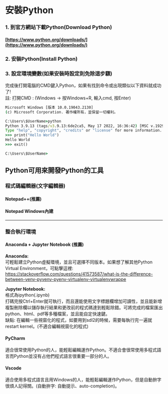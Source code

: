 # 安裝Python
### 1. 到官方網站下載Python(Download Python)<br>
#### [https://www.python.org/downloads/](https://www.python.org/downloads/)
### 2. 安裝Python(Install Python)
### 3. 設定環境變數(如果安裝時設定則免除這步驟)
完成後打開電腦的CMD鍵入Python，如果有找到命令或出現類似以下資料就成功了!<br>
註: 打開CMD : (Windows -> 按Windows+R, 輸入cmd, 按Enter)
```cmd
Microsoft Windows [版本 10.0.19043.2130]
(c) Microsoft Corporation. 著作權所有，並保留一切權利。

C:\Users\$UserName>python
Python 3.9.13 (tags/v3.9.13:6de2ca5, May 17 2022, 16:36:42) [MSC v.1929 64 bit (AMD64)] on win32
Type "help", "copyright", "credits" or "license" for more information.
>>> print("Hello World")
Hello World
>>> exit()

C:\Users\$UserName>
```
## Python可用來開發Python的工具

### 程式碼編輯器(文字編輯器)
#### Notepad++(推薦)
#### Notepad Windows內建
<hr>

### 整合執行環境
#### Anaconda + Jupyter Notebook (推薦)
**Anaconda:**<br>
可輕鬆建立Python虛擬環境，並且可選擇不同版本。如果想了解其他Python Virtual Environment，可點擊這裡: https://stackoverflow.com/questions/41573587/what-is-the-difference-between-venv-pyvenv-pyenv-virtualenv-virtualenvwrappe

**Jupyter Notebook:**<br>
格式為ipython(.ipynb)<br>
打碼完按Ctrl+Enter就可執行，而且還能使用文字標題欄增加可讀性，並且能新增複製刪除欄以儲存執行結果和更改前的程式碼達到輕鬆除錯。可將完成的檔案匯出python、html、pdf等多種檔案，並且能自定快速鍵。<br>
缺點: 在編輯一些視窗化的程式，如要用到sdl2的時候，需要每執行完一遍就restart kernel。(不適合編輯視窗化的程式)
#### PyCharm
適合很常使用Python的人，能輕鬆編輯運作Python。不適合會很常使用多程式語言而Python並沒有占他們程式語言很重要一部分的人。
#### Vscode
適合使用多程式語言且用Windows的人，能輕鬆編輯運作Python，但是自動拚字很煩人記得關。(自動拚字: 自動提示、auto-completion)。
